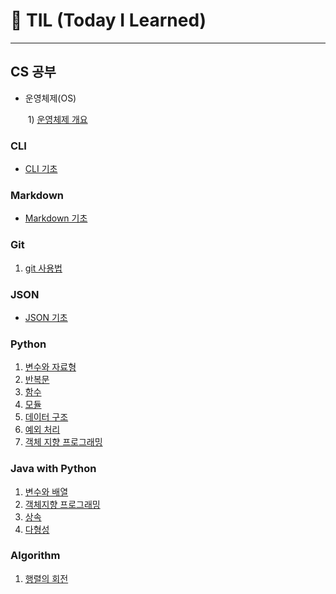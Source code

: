 # 🌱 TIL (Today I Learned)

***

   

## CS 공부

* 운영체제(OS)

  ​	1) [운영체제 개요](/CS/CS_os_1.md)

### CLI

  * [CLI 기초](/startcamp/CLI.md)
### Markdown
  * [Markdown 기초](/startcamp/markdown.md)
### Git
  1. [git 사용법](/startcamp/Git.md)

### JSON
  * [JSON 기초](/python/json_basic.md)

### Python
  1. [변수와 자료형](/python/python_Basic1.md)
  2. [반복문](/python/python_Basic2.md)
  3. [함수](/python/python_Function.md)
  4. [모듈](/python/python_module.md)
  5. [데이터 구조](/python/python_dataStructure.md)
  6. [예외 처리](/python/python_debug.md)
  6. [객체 지향 프로그래밍](/python/python_object.md)

### Java with Python

1. [변수와 배열](/java/java_datatype.md)
2. [객체지향 프로그래밍](/java/java_object.md)
2. [상속](/java/java_inheritance.md)
2. [다형성](/java/java_polymorphism.md)

### Algorithm

  1. [행렬의 회전](/python/algo_python_matrix.py)



